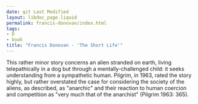 ```yaml
---
date: git Last Modified
layout: libdoc_page.liquid
permalink: francis-donovan/index.html
tags:
- D
- book
title: "Francis Donovan - 'The Short Life'"
---
```


This rather minor story concerns an alien stranded on  earth, living telepathically in a dog but through a  mentally-challenged child: it seeks understanding from a sympathetic human.  Pilgrim, in 1963, rated the story highly, but rather overstated the case for  considering the society of the aliens, as described, as "anarchic" and their  reaction to human coercion and competition as "very much that of the anarchist"  (Pilgrim 1963: 365).